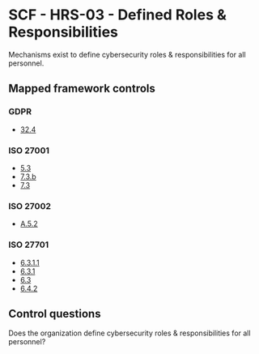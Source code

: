 # SCF - HRS-03 - Defined Roles & Responsibilities
Mechanisms exist to define cybersecurity roles & responsibilities for all personnel. 
## Mapped framework controls
### GDPR
- [32.4](../gdpr/32.md#324)
  
### ISO 27001
- [5.3](../iso27001/5.md#53)
- [7.3.b](../iso27001/7.md#73b)
- [7.3](../iso27001/7.md#73)
  
### ISO 27002
- [A.5.2](../iso27002/a-5.md#a52)
  
### ISO 27701
- [6.3.1.1](../iso27701/6311.md)
- [6.3.1](../iso27701/631.md)
- [6.3](../iso27701/63.md)
- [6.4.2](../iso27701/642.md)
  
## Control questions
Does the organization define cybersecurity roles & responsibilities for all personnel?
  